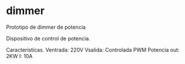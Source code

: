 # dimmer
Prototipo de dimmer de potencia

Dispositivo de control de potencia. 



Caracteristicas. 
Ventrada: 220V
Vsalida: Controlada PWM
Potencia out: 2KW
I: 10A

